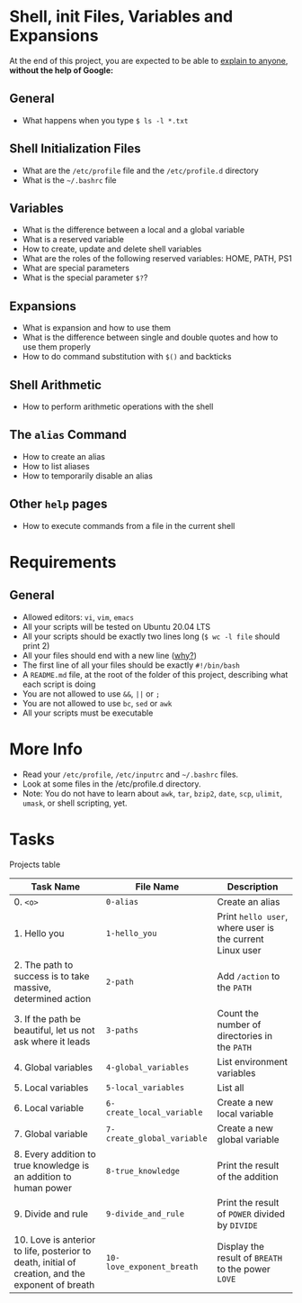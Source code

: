 # Shell, init Files, Variables and Expansions
At the end of this project, you are expected to be able to [explain to anyone](https://fs.blog/feynman-learning-technique/?fbclid=IwAR2K5_BGPVo0QjJXkOIIqNsqcXK4lTskPWJvA0asKQIGtCPWaQBdKmj1Ztg),
**without the help of Google:**

## General
* What happens when you type `$ ls -l *.txt`

## Shell Initialization Files
* What are the `/etc/profile` file and the `/etc/profile.d` directory
* What is the `~/.bashrc` file

## Variables
* What is the difference between a local and a global variable
* What is a reserved variable
* How to create, update and delete shell variables
* What are the roles of the following reserved variables: HOME, PATH, PS1
* What are special parameters
* What is the special parameter `$?`?

## Expansions
* What is expansion and how to use them
* What is the difference between single and double quotes and how to use them properly
* How to do command substitution with `$()` and backticks

## Shell Arithmetic
* How to perform arithmetic operations with the shell

## The `alias` Command
* How to create an alias
* How to list aliases
* How to temporarily disable an alias

## Other `help` pages
* How to execute commands from a file in the current shell

# Requirements
## General
* Allowed editors: `vi`, `vim`, `emacs`
* All your scripts will be tested on Ubuntu 20.04 LTS
* All your scripts should be exactly two lines long (`$ wc -l file` should print 2)
* All your files should end with a new line ([why?](https://unix.stackexchange.com/questions/18743/whats-the-point-in-adding-a-new-line-to-the-end-of-a-file/18789))
* The first line of all your files should be exactly `#!/bin/bash`
* A `README.md` file, at the root of the folder of this project, describing what each script is doing
* You are not allowed to use `&&`, `||` or `;`
* You are not allowed to use `bc`, `sed` or `awk`
* All your scripts must be executable

# More Info
* Read your `/etc/profile`, `/etc/inputrc` and `~/.bashrc` files.
* Look at some files in the /etc/profile.d directory.
* Note: You do not have to learn about `awk`, `tar`, `bzip2`, `date`, `scp`, `ulimit`, `umask`, or shell scripting, yet.

# Tasks
Projects table

| Task Name  | File Name | Description |
| --------------- | ------------------------------ |---------------------------------------------------------------|
| 0. `<o>`  | `0-alias`  | Create an alias |
| 1. Hello you | `1-hello_you` | Print `hello user`, where user is the current Linux user |
| 2. The path to success is to take massive, determined action | `2-path` | Add `/action` to the `PATH` |
| 3. If the path be beautiful, let us not ask where it leads | `3-paths` | Count the number of directories in the `PATH` |
| 4. Global variables | `4-global_variables` | List environment variables |
| 5. Local variables | `5-local_variables` | List all |
| 6. Local variable | `6-create_local_variable` | Create a new local variable |
| 7. Global variable | `7-create_global_variable` | Create a new global variable |
| 8. Every addition to true knowledge is an addition to human power | `8-true_knowledge` | Print the result of the addition |
| 9. Divide and rule | `9-divide_and_rule` | Print the result of `POWER` divided by `DIVIDE` |
| 10. Love is anterior to life, posterior to death, initial of creation, and the exponent of breath | `10-love_exponent_breath` | Display the result of `BREATH` to the power `LOVE` |



